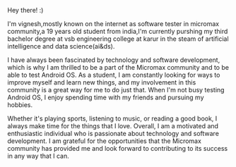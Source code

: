 Hey there! :)

I'm vignesh,mostly known on the internet as software tester in micromax community,a 19 years old student from india,I'm currently purshing my third bachelor degree at vsb engineering college at karur in the steam of artificial intelligence and data science(ai&ds).

I have always been fascinated by technology and software development, which is why I am thrilled to be a part of the Micromax community and to be able to test Android OS. As a student, I am constantly looking for ways to improve myself and learn new things, and my involvement in this community is a great way for me to do just that. When I'm not busy testing Android OS, I enjoy spending time with my friends and pursuing my hobbies.

Whether it's playing sports, listening to music, or reading a good book, I always make time for the things that I love. Overall, I am a motivated and enthusiastic individual who is passionate about technology and software development. I am grateful for the opportunities that the Micromax community has provided me and look forward to contributing to its success in any way that I can.
